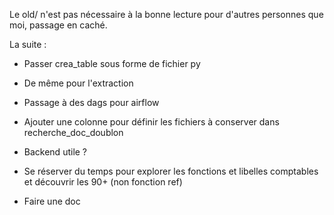 
Le old/ n'est pas nécessaire à la bonne lecture pour d'autres personnes que moi, passage en caché. 


La suite : 

- Passer crea_table sous forme de fichier py
- De même pour l'extraction
- Passage à des dags pour airflow 
- Ajouter une colonne pour définir les fichiers à conserver dans recherche_doc_doublon 

- Backend utile ? 
- Se réserver du temps pour explorer les fonctions et libelles comptables et découvrir les 90+ (non fonction ref)
- Faire une doc 






